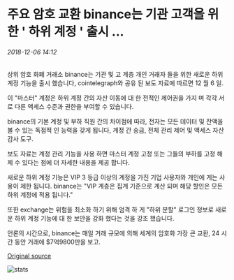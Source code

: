 # 주요 암호 교환 binance는 기관 고객을 위한 ' 하위 계정 ' 출시 ...

###### 2018-12-06 14:12

상위 암호 화폐 거래소 binance는 기관 및 고 계층 개인 거래자 들을 위한 새로운 하위 계정 기능을 출시 했습니다, cointelegraph와 공유 된 보도 자료에 따르면 12 월 6 일.

이 "마스터" 계정은 하위 계정 간의 자산 이동에 대 한 전적인 제어권을 가지 며 각각 서로 다른 액세스 수준과 권한을 부여할 수 있습니다.

binance의 기본 계정 및 부하 직원 간의 차이점에 따라, 전자는 모든 데이터 및 잔액을 볼 수 있는 독점적 인 능력을 갖게 됩니다, 계정 간 송금, 전체 관리 제어 및 액세스 자산 감사 도구.

보도 자료는 계정 관리 기능을 사용 하면 마스터 계정 고정 또는 그들의 부하를 고정 해제 수 있다는 점에 더 자세한 내용을 제공 합니다.

새로운 하위 계정 기능은 VIP 3 등급 이상의 계정을 가진 기업 사용자와 개인에 게는 사용이 제한 됩니다. binance는 "VIP 계층은 집계 기준으로 계산 되며 해당 할인은 모든 하위 계정에 적용 됩니다."

또한 exchange는 위험을 최소화 하기 위해 엄격 하 게 "하위 분할" 로그인 정보로 새로운 하위 계정 기능에 대 한 보안을 강화 했다는 것을 강조 했습니다.

언론의 시간으로, binance는 매일 거래 규모에 의해 세계의 암호화 가장 큰 교환, 24 시간 동안 거래에 $7억9800만을 보고.

[Original source](https://cointelegraph.com/news/major-crypto-exchange-binance-launches-sub-accounts-for-institutional-clients)

![stats](https://c.statcounter.com/11760860/0/a89fa40b/1/ "stats")
